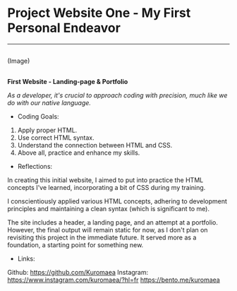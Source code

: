 # Project Website One - My First Personal Endeavor

---

## 
(Image)
## 

**First Website - Landing-page & Portfolio**

*As a developer, it's crucial to approach coding with precision, much like we do with our native language.*

- Coding Goals:

1. Apply proper HTML.
2. Use correct HTML syntax.
3. Understand the connection between HTML and CSS.
4. Above all, practice and enhance my skills.

- Reflections:

In creating this initial website, I aimed to put into practice the HTML concepts I've learned, incorporating a bit of CSS during my training.

I conscientiously applied various HTML concepts, adhering to development principles and maintaining a clean syntax (which is significant to me).

The site includes a header, a landing page, and an attempt at a portfolio. However, the final output will remain static for now, as I don't plan on revisiting this project in the immediate future. It served more as a foundation, a starting point for something new.

- Links:

Github: https://github.com/Kuromaea
Instagram: https://www.instagram.com/kuromaea/?hl=fr
https://bento.me/kuromaea


